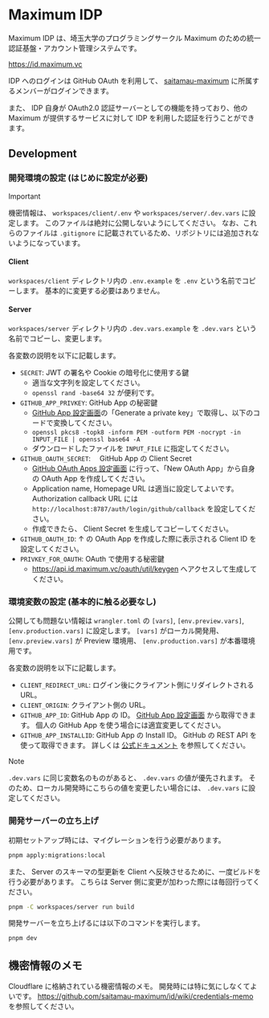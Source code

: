 # Maximum IDP

Maximum IDP は、埼玉大学のプログラミングサークル Maximum のための統一認証基盤・アカウント管理システムです。

<https://id.maximum.vc>

IDP へのログインは GitHub OAuth を利用して、 [saitamau-maximum](https://github.com/saitamau-maximum) に所属するメンバーがログインできます。

また、 IDP 自身が OAuth2.0 認証サーバーとしての機能を持っており、他の Maximum が提供するサービスに対して IDP を利用した認証を行うことができます。

## Development

### 開発環境の設定 (はじめに設定が必要)

> [!IMPORTANT]
> 機密情報は、 `workspaces/client/.env` や `workspaces/server/.dev.vars` に設定します。
> このファイルは絶対に公開しないようにしてください。
> なお、これらのファイルは `.gitignore` に記載されているため、リポジトリには追加されないようになっています。

#### Client

`workspaces/client` ディレクトリ内の `.env.example` を `.env` という名前でコピーします。
基本的に変更する必要はありません。

#### Server

`workspaces/server` ディレクトリ内の `.dev.vars.example` を `.dev.vars` という名前でコピーし、変更します。

各変数の説明を以下に記載します。

- `SECRET`: JWT の署名や Cookie の暗号化に使用する鍵
  - 適当な文字列を設定してください。
  - `openssl rand -base64 32` が便利です。
- `GITHUB_APP_PRIVKEY`: GitHub App の秘密鍵
  - [GitHub App 設定画面](https://github.com/organizations/saitamau-maximum/settings/apps/maximum-auth)の「Generate a private key」で取得し、以下のコードで変換してください。
  - `openssl pkcs8 -topk8 -inform PEM -outform PEM -nocrypt -in INPUT_FILE | openssl base64 -A`
  - ダウンロードしたファイルを `INPUT_FILE` に指定してください。
- `GITHUB_OAUTH_SECRET`:　 GitHub App の Client Secret
  - [GitHub OAuth Apps 設定画面](https://github.com/settings/developers) に行って、「New OAuth App」から自身の OAuth App を作成してください。
  - Application name, Homepage URL は適当に設定してよいです。 Authorization callback URL には `http://localhost:8787/auth/login/github/callback` を設定してください。
  - 作成できたら、 Client Secret を生成してコピーしてください。
- `GITHUB_OAUTH_ID`: ↑ の OAuth App を作成した際に表示される Client ID を設定してください。
- `PRIVKEY_FOR_OAUTH`: OAuth で使用する秘密鍵
  - <https://api.id.maximum.vc/oauth/util/keygen> へアクセスして生成してください。

### 環境変数の設定 (基本的に触る必要なし)

公開しても問題ない情報は `wrangler.toml` の `[vars]`, `[env.preview.vars]`, `[env.production.vars]` に設定します。
`[vars]` がローカル開発用、 `[env.preview.vars]` が Preview 環境用、 `[env.production.vars]` が本番環境用です。

各変数の説明を以下に記載します。

- `CLIENT_REDIRECT_URL`: ログイン後にクライアント側にリダイレクトされる URL。
- `CLIENT_ORIGIN`: クライアント側の URL。
- `GITHUB_APP_ID`: GitHub App の ID。 [GitHub App 設定画面](https://github.com/organizations/saitamau-maximum/settings/apps/maximum-auth) から取得できます。 個人の GitHub App を使う場合には適宜変更してください。
- `GITHUB_APP_INSTALLID`: GitHub App の Install ID。 GitHub の REST API を使って取得できます。 詳しくは [公式ドキュメント](https://docs.github.com/ja/apps/creating-github-apps/authenticating-with-a-github-app/authenticating-as-a-github-app-installation) を参照してください。

> [!NOTE]
> `.dev.vars` に同じ変数名のものがあると、 `.dev.vars` の値が優先されます。
> そのため、ローカル開発時にこちらの値を変更したい場合には、 `.dev.vars` に設定してください。

### 開発サーバーの立ち上げ

初期セットアップ時には、マイグレーションを行う必要があります。

```bash
pnpm apply:migrations:local
```

また、 Server のスキーマの型更新を Client へ反映させるために、一度ビルドを行う必要があります。
こちらは Server 側に変更が加わった際には毎回行ってください。

```bash
pnpm -C workspaces/server run build
```

開発サーバーを立ち上げるには以下のコマンドを実行します。

```bash
pnpm dev
```

## 機密情報のメモ

Cloudflare に格納されている機密情報のメモ。
開発時には特に気にしなくてよいです。
<https://github.com/saitamau-maximum/id/wiki/credentials-memo> を参照してください。
